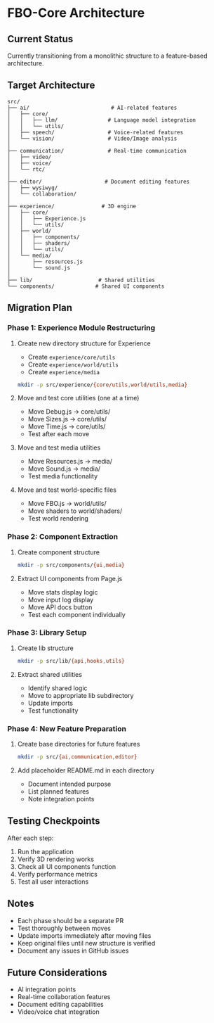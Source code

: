 # FBO-Core Architecture

## Current Status
Currently transitioning from a monolithic structure to a feature-based architecture.

## Target Architecture
```
src/
├── ai/                          # AI-related features
│   ├── core/
│   │   ├── llm/                # Language model integration
│   │   └── utils/
│   ├── speech/                 # Voice-related features
│   └── vision/                 # Video/Image analysis
│
├── communication/              # Real-time communication
│   ├── video/
│   ├── voice/
│   └── rtc/                   
│
├── editor/                    # Document editing features
│   ├── wysiwyg/
│   └── collaboration/         
│
├── experience/               # 3D engine
│   ├── core/
│   │   ├── Experience.js
│   │   └── utils/
│   ├── world/
│   │   ├── components/
│   │   ├── shaders/
│   │   └── utils/
│   └── media/
│       ├── resources.js
│       └── sound.js
│
├── lib/                     # Shared utilities
└── components/             # Shared UI components
```

## Migration Plan

### Phase 1: Experience Module Restructuring
1. Create new directory structure for Experience
   - Create `experience/core/utils`
   - Create `experience/world/utils`
   - Create `experience/media`
   ```bash
   mkdir -p src/experience/{core/utils,world/utils,media}
   ```
   
2. Move and test core utilities (one at a time)
   - Move Debug.js → core/utils/
   - Move Sizes.js → core/utils/
   - Move Time.js → core/utils/
   - Test after each move
   
3. Move and test media utilities
   - Move Resources.js → media/
   - Move Sound.js → media/
   - Test media functionality

4. Move and test world-specific files
   - Move FBO.js → world/utils/
   - Move shaders to world/shaders/
   - Test world rendering

### Phase 2: Component Extraction
1. Create component structure
   ```bash
   mkdir -p src/components/{ui,media}
   ```

2. Extract UI components from Page.js
   - Move stats display logic
   - Move input log display
   - Move API docs button
   - Test each component individually

### Phase 3: Library Setup
1. Create lib structure
   ```bash
   mkdir -p src/lib/{api,hooks,utils}
   ```

2. Extract shared utilities
   - Identify shared logic
   - Move to appropriate lib subdirectory
   - Update imports
   - Test functionality

### Phase 4: New Feature Preparation
1. Create base directories for future features
   ```bash
   mkdir -p src/{ai,communication,editor}
   ```

2. Add placeholder README.md in each directory
   - Document intended purpose
   - List planned features
   - Note integration points

## Testing Checkpoints

After each step:
1. Run the application
2. Verify 3D rendering works
3. Check all UI components function
4. Verify performance metrics
5. Test all user interactions

## Notes
- Each phase should be a separate PR
- Test thoroughly between moves
- Update imports immediately after moving files
- Keep original files until new structure is verified
- Document any issues in GitHub issues

## Future Considerations
- AI integration points
- Real-time collaboration features
- Document editing capabilities
- Video/voice chat integration

